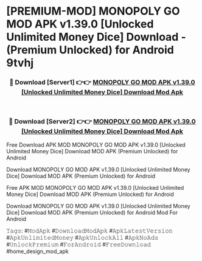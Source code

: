 # [PREMIUM-MOD] MONOPOLY GO MOD APK v1.39.0 [Unlocked Unlimited Money Dice] Download - (Premium Unlocked) for Android 9tvhj



<div align="center">
<h3>🔴 Download [Server1] 👉👉 <a href="https://momento.my/?title=MONOPOLY_GO_MOD_APK_v1.39.0_[Unlocked_Unlimited_Money_Dice]_Download">MONOPOLY GO MOD APK v1.39.0 [Unlocked Unlimited Money Dice] Download Mod Apk</a></h3><br>

<h3>🔴 Download [Server2] 👉👉 <a href="https://momento.my/?title=MONOPOLY_GO_MOD_APK_v1.39.0_[Unlocked_Unlimited_Money_Dice]_Download">MONOPOLY GO MOD APK v1.39.0 [Unlocked Unlimited Money Dice] Download Mod Apk</a></h3>
</div>



Free Download APK MOD MONOPOLY GO MOD APK v1.39.0 [Unlocked Unlimited Money Dice] Download MOD APK (Premium Unlocked) for Android

Download MONOPOLY GO MOD APK v1.39.0 [Unlocked Unlimited Money Dice] Download MOD APK (Premium Unlocked) for Android

Free APK MOD MONOPOLY GO MOD APK v1.39.0 [Unlocked Unlimited Money Dice] Download MOD APK (Premium Unlocked) for Android

Download MONOPOLY GO MOD APK v1.39.0 [Unlocked Unlimited Money Dice] Download MOD APK (Premium Unlocked) for Android Mod For Android

𝚃𝚊𝚐𝚜: #𝙼𝚘𝚍𝙰𝚙𝚔 #𝙳𝚘𝚠𝚗𝚕𝚘𝚊𝚍𝙼𝚘𝚍𝙰𝚙𝚔 #𝙰𝚙𝚔𝙻𝚊𝚝𝚎𝚜𝚝𝚅𝚎𝚛𝚜𝚒𝚘𝚗 #𝙰𝚙𝚔𝚄𝚗𝚕𝚒𝚖𝚒𝚝𝚎𝚍𝙼𝚘𝚗𝚎𝚢 #𝙰𝚙𝚔𝚄𝚗𝚕𝚘𝚌𝚔𝙰𝚕𝚕 #𝙰𝚙𝚔𝙽𝚘𝙰𝚍𝚜 #𝚄𝚗𝚕𝚘𝚌𝚔𝙿𝚛𝚎𝚖𝚒𝚞𝚖 #𝙵𝚘𝚛𝙰𝚗𝚍𝚛𝚘𝚒𝚍 #𝙵𝚛𝚎𝚎𝙳𝚘𝚠𝚗𝚕𝚘𝚊𝚍 #home_design_mod_apk
